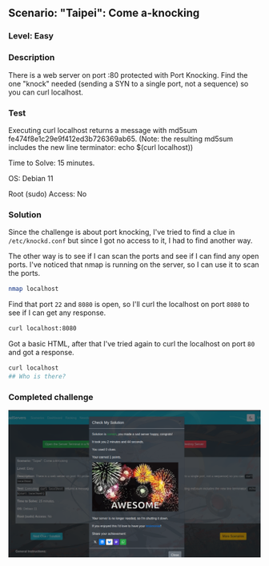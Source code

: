 ## Scenario: "Taipei": Come a-knocking

### Level: Easy

### Description 

There is a web server on port :80 protected with Port Knocking. Find the one "knock" needed (sending a SYN to a single port, not a sequence) so you can curl localhost.

### Test 

Executing curl localhost returns a message with md5sum fe474f8e1c29e9f412ed3b726369ab65. (Note: the resulting md5sum includes the new line terminator: echo $(curl localhost))

Time to Solve: 15 minutes.

OS: Debian 11

Root (sudo) Access: No

### Solution

Since the challenge is about port knocking, I've tried to find a clue in `/etc/knockd.conf` but since I got no access to it, I had to find another way.

The other way is to see if I can scan the ports and see if I can find any open ports. I've noticed that nmap is running on the server, so I can use it to scan the ports.

```bash
nmap localhost
```

Find that port `22` and `8080` is open, so I'll curl the localhost on port `8080` to see if I can get any response.

```bash
curl localhost:8080
```

Got a basic HTML, after that I've tried again to curl the localhost on port `80` and got a response.

```bash
curl localhost
## Who is there?
```

### Completed challenge

![complete](../images/taipei.png)